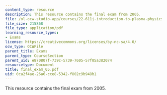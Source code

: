 ```yaml
---
content_type: resource
description: This resource contains the final exam from 2005.
file: /ol-ocw-studio-app/courses/22-611j-introduction-to-plasma-physics-i-fall-2006/0ca2f4ae26a6cce85342f802c9b948b1_final_exam_05.pdf
file_size: 215868
file_type: application/pdf
learning_resource_types:
- Exams
license: https://creativecommons.org/licenses/by-nc-sa/4.0/
ocw_type: OCWFile
parent_title: Exams
parent_type: CourseSection
parent_uid: e870807f-739c-5739-7605-57f05a382074
resourcetype: Document
title: final_exam_05.pdf
uid: 0ca2f4ae-26a6-cce8-5342-f802c9b948b1
---
```

This resource contains the final exam from 2005.
